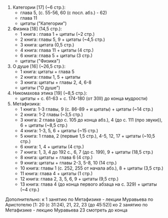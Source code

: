 1. Категории [17] (~6 стр.):
	- глава 5, (с. 55-56, 60 (с посл. абз.) - 62)
	- глава 11 
	- цитаты ("Категории")
2. Физика [18] (14,5 стр.):
	- 1 книга : глава 1 + цитаты (~2 стр.)
	- 2 книга: главы 5, 9 + цитаты (~4,5 стр.)
	- 3 книга: цитата (0,5 стр.)
	- 4 книга: глава 11 + цитаты (4 стр.)
	- 6 книга: глава 5 + цитаты (3 стр.)
	- цитаты ("Физика")
3. О душе [16] (~26,5 стр.):
	- 1 книга: цитаты + глава 5
	- 2 книга: главы 1, 5 + цитаты
	- 3 книга: цитаты + главы 2, 4, 6-8 
	-  цитаты ("О душе")
4. Никомахова этика [19] (~8,5 стр.):
	- цитаты + с. 61-63 + с. 174-180 (от 3(III) до конца мудрости)
5. Метафизика:
	- 1 книга: 1-3 главы, 9 (с. 86-89 + и цитаты) + цитаты (~14 стр.)
	- 2 книга: 1-2 главы (~3,5 стр.)
	- 3 книга: 2 глава (до с. 105 до конца абз.), 4  (до с. 111 (про звуки)), 6 + цитаты (~8,5 стр.)
	- 4 книга: 1-3, 5, 6 + цитаты (~15 стр.)
	- 5 книга: 1 глава, 2 (первые 1,5 стр.), 4-5, 12, 17 + цитаты (~10,5 стр.)
	- 6 книга: 1, 4 + цитаты (4 стр.)
	- 7 книга: 1, 3, 4 до 192 с., 6, 7 (до с. 199), 9 + цитаты (18,5 стр.)
	- 8 книга: цитаты + глава 6 (4 стр.)
	- 9 книга: цитаты + главы 2-3, 5-8, 10 (14 стр.)
	- 10 книга: главы 1 (с. 252, 255 от начала абз.), 8 + цитаты (3,5 стр.)
	- 11 книга: глава 4 + цитаты (1 стр.)
	- 12 книга: глава 2, 3, 5, 6, 9 + цитаты (9,5 стр.)
	- 13 книга: глава 4 (до конца первого абзаца на с. 329) + цитаты (~4 стр.)

Дополнительно: 
к 1 занятию по Метафизике - лекции Муравьева по Аристотелю [1: 20 (с 31:24), 21, 22, 23 (до 45:52)]
ко 2 занятию по Метафизике - лекцию Муравьева 23 смотреть до конца
